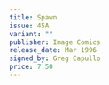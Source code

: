 ```yaml
---
title: Spawn
issue: 45A
variant: ""
publisher: Image Comics
release_date: Mar 1996
signed_by: Greg Capullo
price: 7.50
---
```

